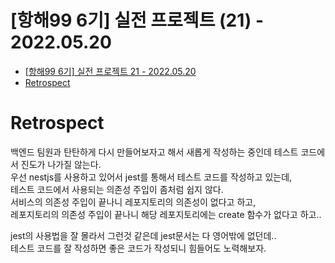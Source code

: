 # [항해99 6기] 실전 프로젝트 (21) - 2022.05.20

<!-- TOC -->

- [[항해99 6기] 실전 프로젝트 21 - 2022.05.20](#%ED%95%AD%ED%95%B499-6%EA%B8%B0-%EC%8B%A4%EC%A0%84-%ED%94%84%EB%A1%9C%EC%A0%9D%ED%8A%B8-21---20220520)
- [Retrospect](#retrospect)

<!-- /TOC -->

# Retrospect
백엔드 팀원과 탄탄하게 다시 만들어보자고 해서 새롭게 작성하는 중인데 테스트 코드에서 진도가 나가질 않는다.  
우선 nestjs를 사용하고 있어서 jest를 통해서 테스트 코드를 작성하고 있는데,  
테스트 코드에서 사용되는 의존성 주입이 좀처럼 쉽지 않다.  
서비스의 의존성 주입이 끝나니 레포지토리의 의존성이 없다고 하고,  
레포지토리의 의존성 주입이 끝나니 해당 레포지토리에는 create 함수가 없다고 하고..  

jest의 사용법을 잘 몰라서 그런것 같은데 jest문서는 다 영어밖에 없던데..  
테스트 코드를 잘 작성하면 좋은 코드가 작성되니 힘들어도 노력해보자.